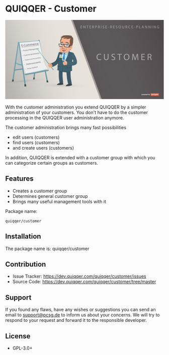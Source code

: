 QUIQQER - Customer
========

![QUIQQER Customer](bin/images/Readme.png)

With the customer administration you extend QUIQQER by a simpler administration of your customers.
You don't have to do the customer processing in the QUIQQER user administration anymore.

The customer administration brings many fast possibilities 
- edit users (customers)
- find users (customers)
- and create users (customers)

In addition, QUIQQER is extended with a customer group with which you can categorize certain groups as customers.  


Features
------

- Creates a customer group
- Determines general customer group
- Brings many useful management tools with it

Package name:

    quiqqer/customer


Installation
------------

The package name is: quiqqer/customer

Contribution
----------

- Issue Tracker: https://dev.quiqqer.com/quiqqer/customer/issues
- Source Code: https://dev.quiqqer.com/quiqqer/customer/tree/master


Support
-------

If you found any flaws, have any wishes or suggestions you can send an email
to [support@pcsg.de](mailto:support@pcsg.de) to inform us about your concerns. 
We will try to respond to your request and forward it to the responsible developer.


License
-------

- GPL-3.0+
